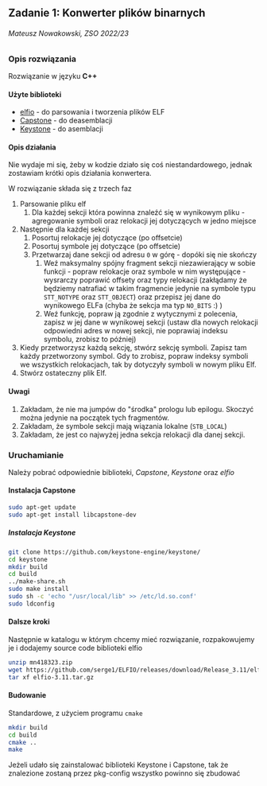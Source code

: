 ## Zadanie 1: Konwerter plików binarnych
###### Mateusz Nowakowski, ZSO 2022/23
### Opis rozwiązania
Rozwiązanie w języku **C++**
#### Użyte biblioteki
* [elfio](https://elfio.sourceforge.net/) - do parsowania i tworzenia plików ELF
* [Capstone](https://www.capstone-engine.org/) - do deasemblacji
* [Keystone](https://www.keystone-engine.org/) - do asemblacji
#### Opis działania

Nie wydaje mi się, żeby w kodzie działo się coś niestandardowego, jednak zostawiam krótki opis działania konwertera.

W rozwiązanie składa się z trzech faz
1. Parsowanie pliku elf 
   1. Dla każdej sekcji która powinna znaleźć się w wynikowym pliku - agregowanie symboli oraz relokacji jej dotyczących w jedno miejsce
2. Następnie dla każdej sekcji
   1. Posortuj relokacje jej dotyczące (po offsetcie) 
   2. Posortuj symbole jej dotyczące (po offsetcie)
   3. Przetwarzaj dane sekcji od adresu `0` w górę - dopóki się nie skończy
      1. Weź maksymalny spójny fragment sekcji niezawierający w sobie funkcji - popraw relokacje oraz symbole w nim występujące - wysrarczy poprawić offsety oraz typy relokacji (zakłądamy że będziemy natrafiać w takim fragmencie jedynie na symbole typu `STT_NOTYPE` oraz `STT_OBJECT`) oraz przepisz jej dane do wynikowego ELFa (chyba że sekcja ma typ `NO_BITS` :) )
      2. Weź funkcję, popraw ją zgodnie z wytycznymi z polecenia, zapisz w jej dane w wynikowej sekcji (ustaw dla nowych relokacji odpowiedni adres w nowej sekcji, nie poprawiaj indeksu symbolu, zrobisz to później)
3. Kiedy przetworzysz każdą sekcję, stwórz sekcję symboli. Zapisz tam każdy przetworzony symbol. Gdy to zrobisz, popraw indeksy symboli we wszystkich relokacjach, tak by dotyczyły symboli w nowym pliku Elf.
4. Stwórz ostateczny plik Elf.

#### Uwagi
1. Zakładam, że nie ma jumpów do "środka" prologu lub epilogu. Skoczyć można jedynie na początek tych fragmentów.
2. Zakładam, że symbole sekcji mają wiązania lokalne (`STB_LOCAL`)
3. Zakładam, że jest co najwyżej jedna sekcja relokacji dla danej sekcji.

### Uruchamianie
Należy pobrać odpowiednie biblioteki, <em>Capstone</em>, <em>Keystone</em> oraz _elfio_

#### Instalacja Capstone
```bash
sudo apt-get update
sudo apt-get install libcapstone-dev
```
##### Instalacja Keystone
```bash
git clone https://github.com/keystone-engine/keystone/
cd keystone
mkdir build
cd build
../make-share.sh
sudo make install
sudo sh -c 'echo "/usr/local/lib" >> /etc/ld.so.conf'
sudo ldconfig
```
#### Dalsze kroki
Następnie w katalogu w którym chcemy mieć rozwiązanie, rozpakowujemy je i dodajemy source code biblioteki elfio
````bash
unzip mn418323.zip
wget https://github.com/serge1/ELFIO/releases/download/Release_3.11/elfio-3.11.tar.gz
tar xf elfio-3.11.tar.gz
````
#### Budowanie
Standardowe, z użyciem programu `cmake`
```bash
mkdir build
cd build
cmake ..
make
```
Jeżeli udało się zainstalować biblioteki Keystone i Capstone, tak że znalezione zostaną przez pkg-config wszystko powinno się zbudować

